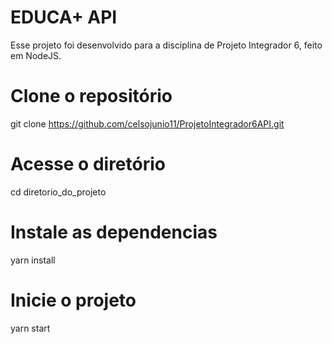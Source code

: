 # EDUCA+ API
Esse projeto foi desenvolvido para a disciplina de Projeto Integrador 6, feito em NodeJS.

# Clone o repositório
git clone https://github.com/celsojunio11/ProjetoIntegrador6API.git

# Acesse o diretório
cd diretorio_do_projeto

# Instale as dependencias
yarn install

# Inicie o projeto
yarn start
